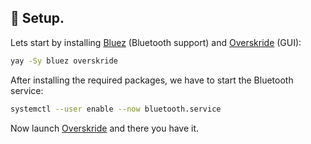 ## 🔧 Setup.

Lets start by installing [Bluez](https://github.com/bluez) (Bluetooth support) and [Overskride](https://github.com/kaii-lb/overskride) (GUI):

```bash
yay -Sy bluez overskride
```

After installing the required packages, we have to start the Bluetooth service:

```bash
systemctl --user enable --now bluetooth.service
```

Now launch [Overskride](https://github.com/kaii-lb/overskride) and there you have it.
